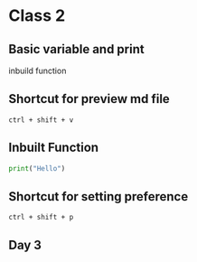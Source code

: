 # Class 2 
## Basic variable and print 
inbuild function

## Shortcut for preview md file
```
ctrl + shift + v
```

## Inbuilt Function
```py
print("Hello")
```
## Shortcut for setting preference
```
ctrl + shift + p
```



## Day 3


